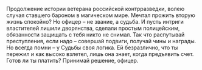 <!--2025-08-09 14:52:00--><!--pdate:2020-->
Продолжение истории ветерана российской контрразведки, волею случая ставшего бароном в магическом мире. Мечтал прожить вторую жизнь спокойно? Но офицер – не звание, а судьба. И пусть интриги властителей лишили дворянства, сделали простым полицейским, обязанности защищать с тебя никто не снимал. Так что распутывай преступления, если надо – совершай подвиги, получай чины и награды.
Но всегда помни – у Судьбы своя логика. Ей безразлично, что ты пережил и как высоко взлетел, лишь она знает, когда предъявить счет.
Готов ли ты платить? Принимай решение, офицер.